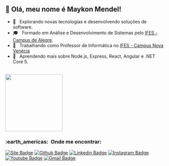 ## 💜 Olá, meu nome é <strong>Maykon Mendel!</strong>

- 🤔 &nbsp; Explorando novas tecnologias e desenvolvendo soluções de software.
- 🎓 &nbsp; Formado em Análise e Desenvolvimento de Sistemas pelo <a href="https://alegre.ifes.edu.br">IFES - Campus de Alegre</a>.
- 💼 &nbsp; Trabalhando como Professor de Informática no <a href="https://novavenecia.ifes.edu.br">IFES - Campus Nova Venécia</a>
- 🌱 &nbsp; Aprendendo mais sobre Node.js, Express, React, Angular e .NET Core 5.

<br/>

<a href="https://github.com/VanessaSwerts">
  <img height="180em" src="https://github-readme-stats.vercel.app/api?username=maykonmendel&theme=dracula&show_icons=true" />
</a>

<br/>

<h3> :earth_americas: &nbsp;Onde me encontrar: </h3> 

[![Site Badge](https://img.shields.io/badge/-Website%2fBlog-blue?style=flat-square&logo=website&logoColor=white&link=https://maykonmendel.github.io/)](https://maykonmendel.github.io/)
[![Github Badge](https://img.shields.io/badge/-Github-000?style=flat-square&logo=Github&logoColor=white&link=https://github.com/maykonmendel)](https://github.com/maykonmendel)
[![Linkedin Badge](https://img.shields.io/badge/-LinkedIn-blue?style=flat-square&logo=Linkedin&logoColor=white&link=https://br.linkedin.com/public-profile/in/maykon-de-castro-mendel-448a45141)](https://br.linkedin.com/public-profile/in/maykon-de-castro-mendel-448a45141)
[![Instagram Badge](https://img.shields.io/badge/-Instagram-C13584?style=flat-square&labelColor=C13584&logo=instagram&logoColor=white&link=https://www.instagram.com/maykonmendel.dev/)](https://www.instagram.com/maykonmendel.dev/)
[![Youtube Badge](https://img.shields.io/badge/-André&nbsp;Secco-red?style=flat-square&labelColor=red&logo=youtube&logoColor=white&link=https://www.youtube.com/channel/UCxE5Lq1Z_fQl7qo_Q9nUEZQ)](https://www.youtube.com/channel/UCxE5Lq1Z_fQl7qo_Q9nUEZQ)
[![Gmail Badge](https://img.shields.io/badge/-seuemail@email.com-006bed?style=flat-square&logo=Gmail&logoColor=white&link=mailto:maykonmendel.dev@gmail.com)](mailto:maykonmendel.dev@gmail.com)
